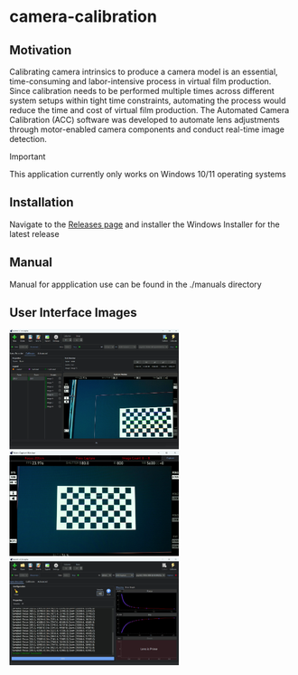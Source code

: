 # camera-calibration

## Motivation
Calibrating camera intrinsics to produce a camera model is an essential, time-consuming and labor-intensive process in virtual film production. Since calibration needs to be performed multiple times across different system setups within tight time constraints, automating the process would reduce the time and cost of virtual film production. The Automated Camera Calibration (ACC) software was developed to automate lens adjustments through motor-enabled camera components and conduct real-time image detection.

> [!IMPORTANT]  
> This application currently only works on Windows 10/11 operating systems

## Installation
Navigate to the [Releases page](https://github.com/nickdmakes/camera-calibration/releases) and installer the Windows Installer for the latest release

## Manual
Manual for appplication use can be found in the ./manuals directory

## User Interface Images
<p float="left">
  <img src="public/calibrate_full.png" width="300" />
  <img src="public/image_capture.png" width="300" />
  <img src="public/lens_encoder.png" width="300" />
</p>
